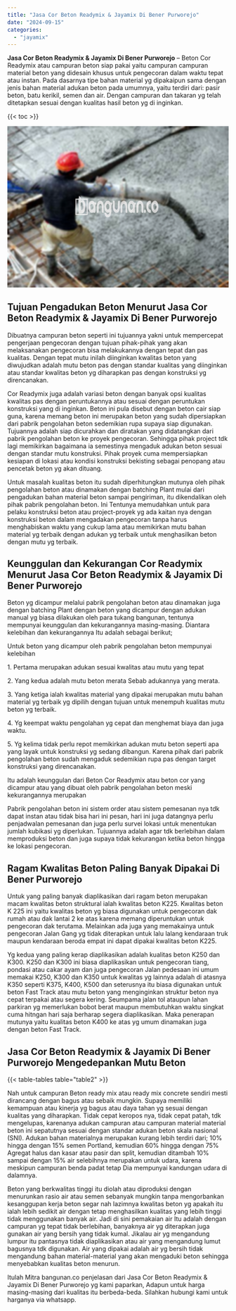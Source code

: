 ```yaml
---
title: "Jasa Cor Beton Readymix & Jayamix Di Bener Purworejo"
date: "2024-09-15"
categories: 
  - "jayamix"
---
```


**Jasa Cor Beton Readymix & Jayamix Di Bener Purworejo** – Beton Cor Readymix atau campuran beton siap pakai yaitu campuran campuran material beton yang didesain khusus untuk pengecoran dalam waktu tepat atau instan. Pada dasarnya tipe bahan material yg dipakaipun sama dengan jenis bahan material adukan beton pada umumnya, yaitu terdiri dari: pasir beton, batu kerikil, semen dan air. Dengan campuran dan takaran yg telah ditetapkan sesuai dengan kualitas hasil beton yg di inginkan.

{{< toc >}}

![Jasa Cor Beton Readymix & Jayamix Di Bener Purworejo](/images/jasa-cor-readymix-49.png)

## Tujuan Pengadukan Beton Menurut Jasa Cor Beton Readymix & Jayamix Di Bener Purworejo

Dibuatnya campuran beton seperti ini tujuannya yakni untuk mempercepat pengerjaan pengecoran dengan tujuan pihak-pihak yang akan melaksanakan pengecoran bisa melakukannya dengan tepat dan pas kualitas. Dengan tepat mutu inilah diinginkan kwalitas beton yang diwujudkan adalah mutu beton pas dengan standar kualitas yang diinginkan atau standar kwalitas beton yg diharapkan pas dengan konstruksi yg direncanakan.

Cor Readymix juga adalah variasi beton dengan banyak opsi kualitas kwalitas pas dengan peruntukannya atau sesuai dengan peruntukan konstruksi yang di inginkan. Beton ini pula disebut dengan beton cair siap guna, karena memang beton ini merupakan beton yang sudah dipersiapkan dari pabrik pengolahan beton sedemikian rupa supaya siap digunakan. Tujuannya adalah siap dicurahkan dan diratakan yang didatangkan dari pabrik pengolahan beton ke proyek pengecoran. Sehingga pihak project tdk lagi memikirkan bagaimana ia semestinya mengaduk adukan beton sesuai dengan standar mutu konstruksi. Pihak proyek cuma mempersiapkan kesiapan di lokasi atau kondisi konstruksi bekisting sebagai penopang atau pencetak beton yg akan dituang.

Untuk masalah kualitas beton itu sudah diperhitungkan mutunya oleh pihak pengolahan beton atau dinamakan dengan batching Plant mulai dari pengadukan bahan material beton sampai pengiriman, itu dikendalikan oleh pihak pabrik pengolahan beton. Ini Tentunya memudahkan untuk para pelaku konstruksi beton atau project-proyek yg ada kaitan nya dengan konstruksi beton dalam mengadakan pengecoran tanpa harus menghabiskan waktu yang cukup lama atau memikirkan mutu bahan material yg terbaik dengan adukan yg terbaik untuk menghasilkan beton dengan mutu yg terbaik.

## Keunggulan dan Kekurangan Cor Readymix Menurut Jasa Cor Beton Readymix & Jayamix Di Bener Purworejo

Beton yg dicampur melalui pabrik pengolahan beton atau dinamakan juga dengan batching Plant dengan beton yang dicampur dengan adukan manual yg biasa dilakukan oleh para tukang bangunan, tentunya mempunyai keunggulan dan kekurangannya masing-masing. Diantara kelebihan dan kekurangannya Itu adalah sebagai berikut;

Untuk beton yang dicampur oleh pabrik pengolahan beton mempunyai kelebihan

1\. Pertama merupakan adukan sesuai kwalitas atau mutu yang tepat

2\. Yang kedua adalah mutu beton merata Sebab adukannya yang merata.

3\. Yang ketiga ialah kwalitas material yang dipakai merupakan mutu bahan material yg terbaik yg dipilih dengan tujuan untuk menempuh kualitas mutu beton yg terbaik.

4\. Yg keempat waktu pengolahan yg cepat dan menghemat biaya dan juga waktu.

5\. Yg kelima tidak perlu repot memikirkan adukan mutu beton seperti apa yang layak untuk konstruksi yg sedang dibangun. Karena pihak dari pabrik pengolahan beton sudah mengaduk sedemikian rupa pas dengan target konstruksi yang direncanakan.

Itu adalah keunggulan dari Beton Cor Readymix atau beton cor yang dicampur atau yang dibuat oleh pabrik pengolahan beton meski kekurangannya merupakan

Pabrik pengolahan beton ini sistem order atau sistem pemesanan nya tdk dapat instan atau tidak bisa hari ini pesan, hari ini juga datangnya perlu penjadwalan pemesanan dan juga perlu survei lokasi untuk menentukan jumlah kubikasi yg diperlukan. Tujuannya adalah agar tdk berlebihan dalam memproduksi beton dan juga supaya tidak kekurangan ketika beton hingga ke lokasi pengecoran.

## Ragam Kwalitas Beton Paling Banyak Dipakai Di Bener Purworejo

Untuk yang paling banyak diaplikasikan dari ragam beton merupakan macam kwalitas beton struktural ialah kwalitas beton K225. Kwalitas beton K 225 ini yaitu kwalitas beton yg biasa digunakan untuk pengecoran dak rumah atau dak lantai 2 ke atas karena memang diperuntukan untuk pengecoran dak terutama. Melainkan ada juga yang memakainya untuk pengecoran Jalan Gang yg tidak diterapkan untuk lalu lalang kendaraan truk maupun kendaraan beroda empat ini dapat dipakai kwalitas beton K225.

Yg kedua yang paling kerap diaplikasikan adalah kualitas beton K250 dan K300. K250 dan K300 ini biasa diaplikasikan untuk pengecoran tiang, pondasi atau cakar ayam dan juga pengecoran Jalan pedesaan ini umum memakai K250, K300 dan K350 untuk kwalitas yg lainnya adalah di atasnya K350 seperti K375, K400, K500 dan seterusnya itu biasa digunakan untuk beton Fast Track atau mutu beton yang menginginkan struktur beton nya cepat terpakai atau segera kering. Seumpama jalan tol ataupun lahan parkiran yg memerlukan bobot berat maupun membutuhkan waktu singkat cuma hitngan hari saja berharap segera diaplikasikan. Maka penerapan mutunya yaitu kualitas beton K400 ke atas yg umum dinamakan juga dengan beton Fast Track.

## Jasa Cor Beton Readymix & Jayamix Di Bener Purworejo Mengedepankan Mutu Beton

{{< table-tables table="table2" >}}

Nah untuk campuran Beton ready mix atau ready mix concrete sendiri mesti dirancang dengan bagus atau sebaik mungkin. Supaya memiliki kemampuan atau kinerja yg bagus atau daya tahan yg sesuai dengan kualitas yang diharapkan. Tidak cepat keropos nya, tidak cepat patah, tdk mengelupas, karenanya adukan campuran atau campuran material material beton ini sepatutnya sesuai dengan standar adukan beton skala nasional (SNI). Adukan bahan materialnya merupakan kurang lebih terdiri dari; 10% hingga dengan 15% semen Portland, kemudian 60% hingga dengan 75% Agregat halus dan kasar atau pasir dan split, kemudian ditambah 10% sampai dengan 15% air selebihnya merupakan untuk udara, karena meskipun campuran benda padat tetap Dia mempunyai kandungan udara di dalamnya.

Beton yang berkwalitas tinggi itu diolah atau diproduksi dengan menurunkan rasio air atau semen sebanyak mungkin tanpa mengorbankan kesanggupan kerja beton segar nah lazimnya kwalitas beton yg apakah itu ialah lebih sedikit air dengan tetap menghasilkan kualitas yang lebih tinggi tidak menggunakan banyak air. Jadi di sini pemakaian air Itu adalah dengan campuran yg tepat tidak berlebihan, banyaknya air yg diterapkan juga gunakan air yang bersih yang tidak kumal. Jikalau air yg mengandung lumpur itu pantasnya tidak diaplikasikan atau air yang mengandung lumut bagusnya tdk digunakan. Air yang dipakai adalah air yg bersih tidak mengandung bahan material-material yang akan mengaduki beton sehingga menyebabkan kualitas beton menurun.

Itulah Mitra bangunan.co penjelasan dari Jasa Cor Beton Readymix & Jayamix Di Bener Purworejo yg kami paparkan, Adapun untuk harga masing-masing dari kualitas itu berbeda-beda. Silahkan hubungi kami untuk harganya via whatsapp.
